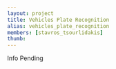 ```yaml
---
layout: project
title: Vehicles Plate Recognition
alias: vehicles_plate_recognition
members: [stavros_tsourlidakis]
thumb:
---
```

Info Pending
